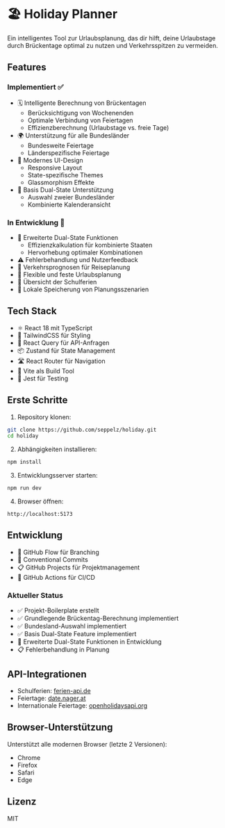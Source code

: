 # 🏖 Holiday Planner

Ein intelligentes Tool zur Urlaubsplanung, das dir hilft, deine Urlaubstage durch Brückentage optimal zu nutzen und Verkehrsspitzen zu vermeiden.

## Features

### Implementiert ✅
- 🗓 Intelligente Berechnung von Brückentagen
  - Berücksichtigung von Wochenenden
  - Optimale Verbindung von Feiertagen
  - Effizienzberechnung (Urlaubstage vs. freie Tage)
- 🌍 Unterstützung für alle Bundesländer
  - Bundesweite Feiertage
  - Länderspezifische Feiertage
- 🎨 Modernes UI-Design
  - Responsive Layout
  - State-spezifische Themes
  - Glassmorphism Effekte
- 🤝 Basis Dual-State Unterstützung
  - Auswahl zweier Bundesländer
  - Kombinierte Kalenderansicht

### In Entwicklung 🚧
- 🧮 Erweiterte Dual-State Funktionen
  - Effizienzkalkulation für kombinierte Staaten
  - Hervorhebung optimaler Kombinationen
- ⚠️ Fehlerbehandlung und Nutzerfeedback
- 🚦 Verkehrsprognosen für Reiseplanung
- 📅 Flexible und feste Urlaubsplanung
- 🏫 Übersicht der Schulferien
- 💾 Lokale Speicherung von Planungsszenarien

## Tech Stack

- ⚛️ React 18 mit TypeScript
- 🎨 TailwindCSS für Styling
- 🔄 React Query für API-Anfragen
- 📦 Zustand für State Management
- 🛣 React Router für Navigation
- 🏃 Vite als Build Tool
- 🧪 Jest für Testing

## Erste Schritte

1. Repository klonen:
```bash
git clone https://github.com/seppelz/holiday.git
cd holiday
```

2. Abhängigkeiten installieren:
```bash
npm install
```

3. Entwicklungsserver starten:
```bash
npm run dev
```

4. Browser öffnen:
```
http://localhost:5173
```

## Entwicklung

- 🌿 GitHub Flow für Branching
- 📝 Conventional Commits
- 📋 GitHub Projects für Projektmanagement
- 🔄 GitHub Actions für CI/CD

### Aktueller Status
- ✅ Projekt-Boilerplate erstellt
- ✅ Grundlegende Brückentag-Berechnung implementiert
- ✅ Bundesland-Auswahl implementiert
- ✅ Basis Dual-State Feature implementiert
- 🚧 Erweiterte Dual-State Funktionen in Entwicklung
- 📋 Fehlerbehandlung in Planung

## API-Integrationen

- Schulferien: [ferien-api.de](https://ferien-api.de)
- Feiertage: [date.nager.at](https://date.nager.at)
- Internationale Feiertage: [openholidaysapi.org](https://openholidaysapi.org)

## Browser-Unterstützung

Unterstützt alle modernen Browser (letzte 2 Versionen):
- Chrome
- Firefox
- Safari
- Edge

## Lizenz

MIT
